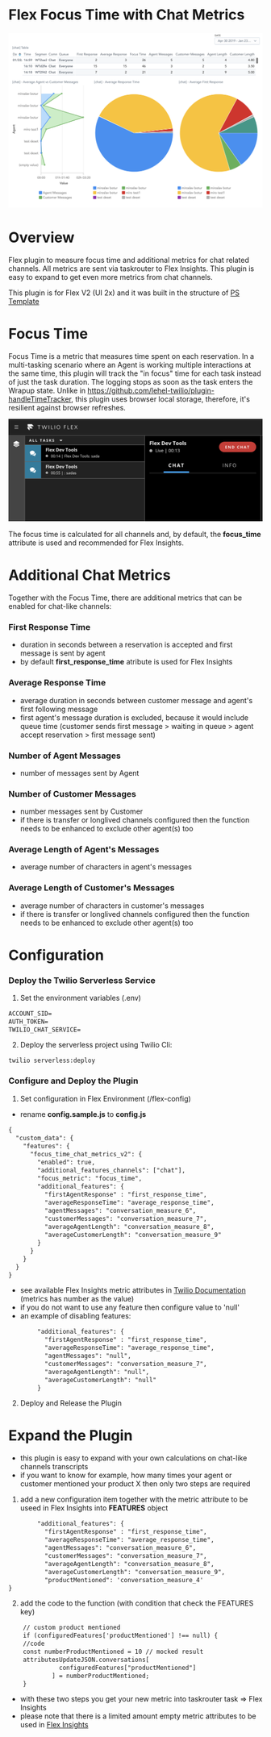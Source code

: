# Flex Focus Time with Chat Metrics

![chat insights](readme_images/chat_insights.png)

# Overview

Flex plugin to measure focus time and additional metrics for chat related channels. All metrics are sent via taskrouter to Flex Insights. This plugin is easy to expand to get even more metrics from chat channels.

This plugin is  for Flex V2 (UI 2x) and it was built in the structure of [PS Template](https://github.com/twilio-professional-services/flex-project-template)

# Focus Time

Focus Time is a metric that measures time spent on each reservation. In a multi-tasking scenario where an Agent is working 
multiple interactions at the same time, this plugin will track the "in focus" time for each task instead of just the task duration. 
The logging stops as soon as the task enters the Wrapup state. Unlike in https://github.com/lehel-twilio/plugin-handleTimeTracker, this plugin uses
browser local storage, therefore, it's resilient against browser refreshes.

![flex reservations](readme_images/multiple_reservaitions.png)

The focus time is calculated for all channels and, by default, the **focus_time** attribute is used and recommended for Flex Insights.
   
# Additional Chat Metrics

Together with the Focus Time, there are additional metrics that can be enabled for chat-like channels:

### First Response Time

* duration in seconds between a reservation is accepted and first message is sent by agent
* by default **first_response_time** atribute is used for Flex Insights

### Average Response Time

* average duration in seconds between customer message and agent's first following message
* first agent's message duration is excluded, because it would include queue time (customer sends first message > waiting in queue > agent accept reservation > first message sent)

### Number of Agent Messages

* number of messages sent by Agent

### Number of Customer Messages

* number messages sent by Customer
* if there is transfer or longlived channels configured then the function needs to be enhanced to exclude other agent(s) too

### Average Length of Agent's Messages

* average number of characters in agent's messages

### Average Length of Customer's Messages

* average number of characters in customer's messages
* if there is transfer or longlived channels configured then the function needs to be enhanced to exclude other agent(s) too

# Configuration

### Deploy the Twilio Serverless Service

1. Set the environment variables (.env) 
```
ACCOUNT_SID=
AUTH_TOKEN=
TWILIO_CHAT_SERVICE=
```

2. Deploy the serverless project using Twilio Cli:  
```
twilio serverless:deploy
```

### Configure and Deploy the Plugin

1. Set configuration in Flex Environment (/flex-config)
* rename **config.sample.js** to **config.js**
```
{
  "custom_data": {
    "features": {
      "focus_time_chat_metrics_v2": {
        "enabled": true,
        "additional_features_channels": ["chat"],
        "focus_metric": "focus_time",
        "additional_features": {
          "firstAgentResponse" : "first_response_time",
          "averageResponseTime": "average_response_time",
          "agentMessages": "conversation_measure_6",
          "customerMessages": "conversation_measure_7",
          "averageAgentLength": "conversation_measure_8",
          "averageCustomerLength": "conversation_measure_9"
        }
      }
    }
  }
}
```

* see available Flex Insights metric attributes in [Twilio Documentation](https://www.twilio.com/docs/flex/developer/insights/enhance-integration#add-custom-attributes-and-measures) (metrics has number as the value)
* if you do not want to use any feature then configure value to 'null'
* an example of disabling features:

```
        "additional_features": {
          "firstAgentResponse" : "first_response_time",
          "averageResponseTime": "average_response_time",
          "agentMessages": "null",
          "customerMessages": "conversation_measure_7",
          "averageAgentLength": "null",
          "averageCustomerLength": "null"
        }
```
2. Deploy and Release the Plugin

# Expand the Plugin

* this plugin is easy to expand with your own calculations on chat-like channels transcripts
* if you want to know for example, how many times your agent or customer mentioned your product X then only two steps are required

1. add a new configuration item together with the metric attribute to be useed in Flex Insights into **FEATURES** object
```
        "additional_features": {
          "firstAgentResponse" : "first_response_time",
          "averageResponseTime": "average_response_time",
          "agentMessages": "conversation_measure_6",
          "customerMessages": "conversation_measure_7",
          "averageAgentLength": "conversation_measure_8",
          "averageCustomerLength": "conversation_measure_9",
          "productMentioned": 'conversation_measure_4'
}
```

2. add the code to the function (with condition that check the FEATURES key)
```
    // custom product mentioned 
    if (configuredFeatures['productMentioned'] !== null) {
    //code
    const numberProductMentioned = 10 // mocked result
    attributesUpdateJSON.conversations[
              configuredFeatures["productMentioned"]
            ] = numberProductMentioned;
    }
```

* with these two steps you get your new metric into taskrouter task => Flex Insights
* please note that there is a limited amount empty metric attributes to be used in [Flex Insights](https://www.twilio.com/docs/flex/developer/insights/enhance-integration#add-custom-attributes-and-measures)
